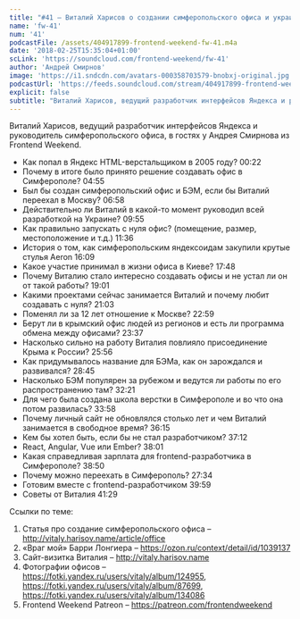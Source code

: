 ```yaml
---
title: "#41 – Виталий Харисов о создании симферопольского офиса и украинской разработке Яндекса"
name: 'fw-41'
num: '41'
podcastFile: /assets/404917899-frontend-weekend-fw-41.m4a
date: '2018-02-25T15:35:04+01:00'
scLink: 'https://soundcloud.com/frontend-weekend/fw-41'
author: 'Андрей Смирнов'
image: 'https://i1.sndcdn.com/avatars-000358703579-bnobxj-original.jpg'
podcastUrl: 'https://feeds.soundcloud.com/stream/404917899-frontend-weekend-fw-41.m4a'
explicit: false
subtitle: "Виталий Харисов, ведущий разработчик интерфейсов Яндекса и руководитель симферопольского офиса, в гостях у Андрея Смирнова из Frontend Weekend.  "
---
```

Виталий Харисов, ведущий разработчик интерфейсов Яндекса и руководитель симферопольского офиса, в гостях у Андрея Смирнова из Frontend Weekend.  

- Как попал в Яндекс HTML-верстальщиком в 2005 году? <timecode>00:22</timecode>
- Почему в итоге было принято решение создавать офис в Симферополе? <timecode>04:55</timecode>
- Был бы создан симферопольский офис и БЭМ, если бы Виталий переехал в Москву? <timecode>06:58</timecode>
- Действительно ли Виталий в какой-то момент руководил всей разработкой на Украине? <timecode>09:55</timecode>
- Как правильно запускать с нуля офис? (помещение, размер, местоположение и т.д.) <timecode>11:36</timecode>
- История о том, как симферопольским яндексоидам закупили крутые стулья Aeron <timecode>16:09</timecode>
- Какое участие принимал в жизни офиса в Киеве? <timecode>17:48</timecode>
- Почему Виталию стало интересно создавать офисы и не устал ли он от такой работы? <timecode>19:01</timecode>
- Какими проектами сейчас занимается Виталий и почему любит создавать с нуля? <timecode>21:03</timecode>
- Поменял ли за 12 лет отношение к Москве? <timecode>22:59</timecode>
- Берут ли в крымский офис людей из регионов и есть ли программа обмена между офисами? <timecode>23:37</timecode>
- Насколько сильно на работу Виталия повлияло присоединение Крыма к России? <timecode>25:56</timecode>
- Как придумывалось название для БЭМа, как он зарождался и развивался? <timecode>28:45</timecode>
- Насколько БЭМ популярен за рубежом и ведутся ли работы по его распространению там? <timecode>32:21</timecode>
- Для чего была создана школа верстки в Симферополе и во что она потом развилась? <timecode>33:58</timecode>
- Почему личный сайт не обновлялся столько лет и чем Виталий занимается в свободное время? <timecode>36:15</timecode>
- Кем бы хотел быть, если бы не стал разработчиком? <timecode>37:12</timecode>
- React, Angular, Vue или Ember? <timecode>38:01</timecode>
- Какая справедливая зарплата для frontend-разработчика в Симферополе? <timecode>38:50</timecode>
- Почему можно переехать в Симферополь? <timecode>27:34</timecode>
- Готовим вместе с frontend-разработчиком <timecode>39:59</timecode>
- Советы от Виталия <timecode>41:29</timecode>

Ссылки по теме:
1) Статья про создание симферопольского офиса – http://vitaly.harisov.name/article/office
2) «Враг мой» Барри Лонгиера – https://ozon.ru/context/detail/id/1039137
3) Сайт-визитка Виталия – http://vitaly.harisov.name
4) Фотографии офисов – https://fotki.yandex.ru/users/vitaly/album/124955, https://fotki.yandex.ru/users/vitaly/album/87699, https://fotki.yandex.ru/users/vitaly/album/134086
5) Frontend Weekend Patreon – https://patreon.com/frontendweekend
